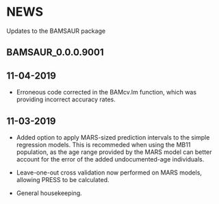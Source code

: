 # NEWS

Updates to the BAMSAUR package

## BAMSAUR_0.0.0.9001
## 11-04-2019

* Erroneous code corrected in the BAMcv.lm function, which was providing incorrect accuracy rates.

## 11-03-2019

* Added option to apply MARS-sized prediction intervals to the simple regression models. This is recommeded when using the MB11 population, as the age range provided by the MARS model can better account for the error of the added undocumented-age individuals.

* Leave-one-out cross validation now performed on MARS models, allowing PRESS to be calculated.

* General housekeeping.
